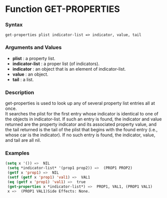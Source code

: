 <!-- Generated on 05/10/2020 by https://github.com/anto2oo/clhs-evolved -->

# Function GET-PROPERTIES

### Syntax
`get-properties plist indicator-list => indicator, value, tail`  


### Arguments and Values
- **plist** : a property list.   
- **indicator-list** : a proper list (of indicators).   
- **indicator** : an object that is an element of indicator-list.   
- **value** : an object.   
- **tail** : a list.   


### Description
get-properties is used to look up any of several property list entries all at once.  
It searches the plist for the first entry whose indicator is identical to one of the objects in indicator-list. If such an entry is found, the indicator and value returned are the property indicator and its associated property value, and the tail returned is the tail of the plist that begins with the found entry (i.e., whose car is the indicator). If no such entry is found, the indicator, value, and tail are all nil.



### Examples
```lisp 
(setq x '()) =>  NIL
 (setq *indicator-list* '(prop1 prop2)) =>  (PROP1 PROP2)
 (getf x 'prop1) =>  NIL
 (setf (getf x 'prop1) 'val1) =>  VAL1
 (eq (getf x 'prop1) 'val1) =>  true
 (get-properties x *indicator-list*) =>  PROP1, VAL1, (PROP1 VAL1)
 x =>  (PROP1 VAL1)Side Effects: None.
```
